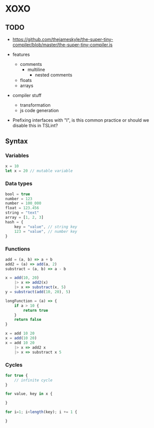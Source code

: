 # XOXO

## TODO

- https://github.com/thejameskyle/the-super-tiny-compiler/blob/master/the-super-tiny-compiler.js
- features
    - comments
        - multiline
            - nested comments
    - floats
    - arrays
- compiler stuff
    - transformation
    - js code generation

- Prefixing interfaces with "I", is this common practice or should we disable this in TSLint?

## Syntax

### Variables

```javascript
x = 10
let x = 20 // mutable variable
```

### Data types

```javascript
bool = true
number = 123
number = 100_000
float = 123.456
string = "text"
array = [1, 2, 3]
hash = {
    key = "value", // string key
    123 = "value", // number key
}
```

### Functions

```javascript
add = (a, b) => a + b
add2 = (a) => add(a, 2)
substract = (a, b) => a - b

x = add(10, 20)
    |> x => add2(x)
    |> x => substract(x, 5)
y = substract(add(10, 20), 5)

longFunction = (a) => {
    if a > 10 {
        return true
    }
    return false
}

x = add 10 20
x = add(10 20)
x = add 10 20
    |> x => add2 x
    |> x => substract x 5

```

### Cycles

```javascript
for true {
    // infinite cycle
}

for value, key in x {

}

for i=1; i<length(key); i += 1 {

}
```
